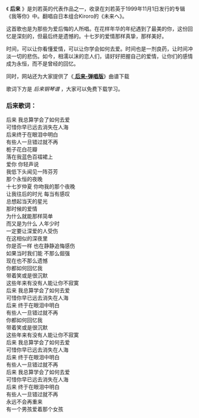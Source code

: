 

《 **后来** 》是刘若英的代表作品之一，收录在刘若英于1999年11月1日发行的专辑《我等你》中。翻唱自日本组合Kiroro的《未来へ》。

这首歌也是为那些为爱后悔的人所唱。在花样年华的年纪遇到了最美的你，这份回忆是深刻的，但最后终是遗憾的。十七岁的爱情那样真挚，那样美好。

时间，可以让你看懂爱情，可以让你学会如何去爱。时间也是一剂良药，让时间冲淡一切的悲伤。如今，相濡以沫的恋人们，请好好把握自己的爱情，让你们的感情成为永恒，而不是曾经的回忆。

同时，网站还为大家提供了《[ **后来-弹唱版**](Music-8910-后来-弹唱版.html "后来-弹唱版")》曲谱下载

歌词下方是 _后来钢琴谱_ ，大家可以免费下载学习。

### 后来歌词：

后来 我总算学会了如何去爱  
可惜你早已远去消失在人海  
后来终于在眼泪中明白  
有些人一旦错过就不再  
栀子花白花瓣  
落在我蓝色百褶裙上  
爱你 你轻声说  
我低下头闻见一阵芬芳  
那个永恒的夜晚  
十七岁仲夏 你吻我的那个夜晚  
让我往后的时光 每当有感叹  
总想起当天的星光  
那时候的爱情  
为什么就能那样简单  
而又是为什么 人年少时  
一定要让深爱的人受伤  
在这相似的深夜里  
你是否一样 也在静静追悔感伤  
如果当时我们能 不那么倔强  
现在也不那么遗憾  
你都如何回忆我  
带着笑或是很沉默  
这些年来有没有人能让你不寂寞  
后来 我总算学会了如何去爱  
可惜你早已远去消失在人海  
后来 终于在眼泪中明白  
有些人一旦错过就不再  
你都如何回忆我  
带着笑或是很沉默  
这些年来有没有人能让你不寂寞  
后来 我总算学会了如何去爱  
可惜你早已远去消失在人海  
后来 终于在眼泪中明白  
有些人一旦错过就不再  
后来 我总算学会了如何去爱  
可惜你早已远去消失在人海  
后来 终于在眼泪中明白  
有些人一旦错过就不再  
永远不会再重来  
有一个男孩爱着那个女孩

